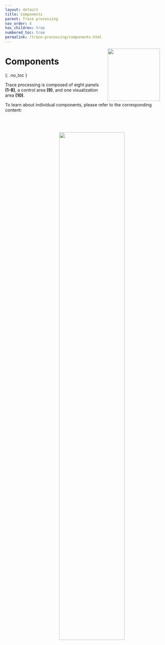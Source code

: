```yaml
---
layout: default
title: Components
parent: Trace processing
nav_order: 4
has_children: true
numbered_toc: true
permalink: /trace-processing/components.html
---
```


<img src="../assets/images/logos/logo-trace-processing_400px.png" width="170" style="float:right; margin-left: 15px;"/>

# Components
{: .no_toc }

Trace processing is composed of eight panels **(1-8)**, a control area **(9)**, and one visualization area **(10)**.

To learn about individual components, please refer to the corresponding content:

<a class="plain" href="../assets/images/gui/panel-trace-processing.png"><img src="../assets/images/gui/panel-trace-processing.png"  width="65%" style="float:right; margin-left: 15px; margin-top: 50px;"/></a>
